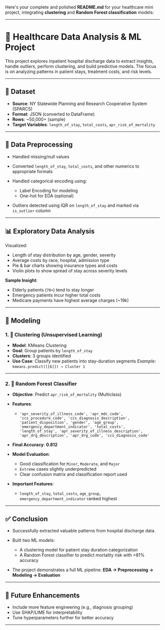 Here's your complete and polished **README.md** for your healthcare mini project, integrating **clustering** and **Random Forest classification** models:

---

# 🏥 Healthcare Data Analysis & ML Project

This project explores inpatient hospital discharge data to extract insights, handle outliers, perform clustering, and build predictive models. The focus is on analyzing patterns in patient stays, treatment costs, and risk levels.

---

## 📁 Dataset

* **Source**: NY Statewide Planning and Research Cooperative System (SPARCS)
* **Format**: JSON (converted to DataFrame)
* **Rows**: \~50,000+ (sample)
* **Target Variables**: `length_of_stay`, `total_costs`, `apr_risk_of_mortality`

---

## 🔧 Data Preprocessing

* Handled missing/null values
* Converted `length_of_stay`, `total_costs`, and other numerics to appropriate formats
* Handled categorical encoding using:

  * Label Encoding for modeling
  * One-hot for EDA (optional)
* Outliers detected using IQR on `length_of_stay` and marked via `is_outlier` column

---

## 📊 Exploratory Data Analysis

Visualized:

* Length of stay distribution by age, gender, severity
* Average costs by race, hospital, admission type
* Pie & bar charts showing insurance types and costs
* Violin plots to show spread of stay across severity levels

**Sample Insight**:

* Elderly patients (`70+`) tend to stay longer
* Emergency patients incur higher total costs
* Medicare payments have highest average charges (\~19k)

---

## 🤖 Modeling

### 1. 📌 **Clustering (Unsupervised Learning)**

* **Model**: KMeans Clustering
* **Goal**: Group patients by `length_of_stay`
* **Clusters**: 3 groups identified
* **Use Case**: Classify new patients into stay-duration segments
  *Example*: `kmeans.predict([[6]]) → Cluster 1`

---

### 2. 🌲 **Random Forest Classifier**

* **Objective**: Predict `apr_risk_of_mortality` (Multiclass)
* **Features**:

  * `'apr_severity_of_illness_code', 'apr_mdc_code', 'ccs_procedure_code', 'ccs_diagnosis_description', 'patient_disposition', 'gender', 'age_group', 'emergency_department_indicator', 'total_costs', 'length_of_stay', 'apr_severity_of_illness_description', 'apr_drg_description', 'apr_drg_code', 'ccs_diagnosis_code'`
* **Final Accuracy**: **0.812**
* **Model Evaluation**:

  * Good classification for `Minor`, `Moderate`, and `Major`
  * `Extreme` cases slightly underpredicted
  * Clear confusion matrix and classification report used
* **Important Features**:

  * `length_of_stay`, `total_costs`, `age_group`, `emergency_department_indicator` ranked highest

---

## ✅ Conclusion

* Successfully extracted valuable patterns from hospital discharge data.
* Built two ML models:

  * A clustering model for patient stay duration categorization
  * A Random Forest classifier to predict mortality risk with >81% accuracy
* The project demonstrates a full ML pipeline: **EDA → Preprocessing → Modeling → Evaluation**

---

## 📌 Future Enhancements

* Include more feature engineering (e.g., diagnosis grouping)
* Use SHAP/LIME for interpretability
* Tune hyperparameters further for better accuracy

---
